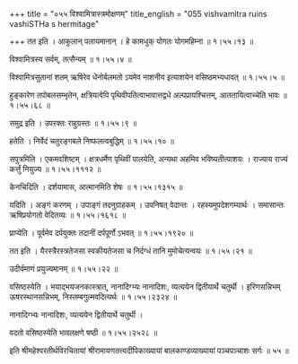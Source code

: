 +++
title = "०५५ विश्वामित्रास्त्रमोक्षणम्"
title_english = "055 vishvamitra ruins vashiSTHa s hermitage"

+++
तत इति । आकुलान् पलायमानान् । हे कामधुक् योगतः योगमहिम्ना  ॥  १।५५।१३ ॥   

  

विश्वामित्रस्य सर्वम्, तत्सैन्यम्  ॥  १।५५।४ ॥   

  

विश्वामित्रसुतानां शतम् ऋषिरेव धेनोर्बलमतो ऽयमेव नाशनीय इत्याशयेन वसिष्ठमभ्यधावत्  ॥  १।५५।५ ॥   

  

हुङ्कारेण तपोबलसम्भृतेन, क्षत्रियत्वेपि पृथिवीपतित्वाभावात्तद्वधे अल्पप्रायश्चित्तम्, आततायित्वाच्चेति भावः  ॥  १।५५।६८ ॥   

  

समुद्र इति । उपरक्तः राहुग्रस्तः  ॥  १।५५।९ ॥   

  

हतेति । निर्वेदं चतुरङ्गबले निष्फलत्वबुद्धिम्  ॥  १।५५।१० ॥   

  

सपुत्रमिति । एकमवशिष्टम् । क्षत्रधर्मेण पृथिवीं पालयेति, अन्यथा अहमिव भविष्यतीत्याशयः । राज्याय राज्यं कर्त्तुं नियुज्य  ॥  १।५५।१११२ ॥   

  

केनचिदिति । दर्शयामास, आत्मानमिति शेषः  ॥  १।५५।१३१५ ॥   

  

यदिति । अङ्गं करणम् । उपाङ्गं तदनुग्राहकम् । उपनिषत् वेदान्तः । रहस्यमुपदेशगम्यार्थः । समासान्तः ऋषिप्रयोगतो वेदितव्यः  ॥  १।५५।१६१८ ॥   

  

प्राप्येति । पूर्वमेव दर्पयुक्तः तदानीं दर्पपूर्णो ऽभवत्  ॥  १।५५।१९२० ॥   

  

तत इति । यैरस्त्रैरस्त्रतेजसा स्वकीयतेजसा च निर्दग्धं तानि मुमोचेत्यन्वयः  ॥  १।५५।२१ ॥   

  

उदीर्यमाणं प्रयुज्यमानम्  ॥  १।५५।२२ ॥   

  

वसिष्ठस्येति । भयाद्भयजनकास्त्रात्, नानादिग्भ्यः नानादिशः, व्यत्ययेन द्वितीयार्थे चतुर्थी । इरिणसन्निभम् ऊषरस्थानसन्निभम्, निस्तम्बगुल्मवदित्यर्थः  ॥  १।५५।२३२४ ॥   

नानादिग्भ्यः नानादिशः, व्यत्ययेन द्वितीयार्थे चतुर्थी ।  

वदतो वसिष्ठस्येति भावलक्षणे षष्ठी  ॥  १।५५।२५२८ ॥   

  

इति श्रीमहेश्वरतीर्थविरचितायां श्रीरामायणतत्त्वदीपिकाख्यायां बालकाण्डव्याख्यायां पञ्चपञ्चाशः सर्गः  ॥  ५५  ॥   

  

  

